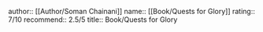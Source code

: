 author:: [[Author/Soman Chainani]]
name:: [[Book/Quests for Glory]]
rating:: 7/10
recommend:: 2.5/5
title:: Book/Quests for Glory
